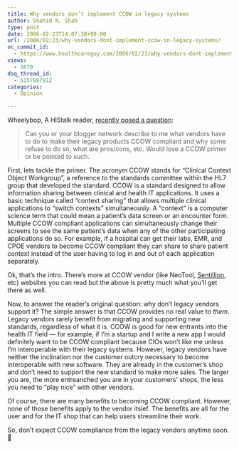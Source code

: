 ```yaml
---
title: Why vendors don’t implement CCOW in legacy systems
author: Shahid N. Shah
type: post
date: 2006-02-23T14:07:38+00:00
url: /2006/02/23/why-vendors-dont-implement-ccow-in-legacy-systems/
oc_commit_id:
  - https://www.healthcareguy.com/2006/02/23/why-vendors-dont-implement-ccow-in-legacy-systems/1478769007
views:
  - 5670
dsq_thread_id:
  - 5157887912
categories:
  - Opinion

---
```

Wheelybop, A HIStalk reader, [recently posed a question][1]:

> Can you or your blogger network describe to me what vendors have to do to make their legacy products CCOW compliant and why some refuse to do so, what are pros/cons, etc. Would love a CCOW primer or be pointed to such. 

First, lets tackle the primer. The acronym CCOW stands for &#8220;Clinical Context Object Workgroup&#8221;, a reference to the standards committee within the HL7 group that developed the standard. CCOW is a standard designed to allow information sharing between clinical and health IT applications. It uses a basic technique called &#8220;context sharing&#8221; that allows multiple clinical applications to &#8220;switch contexts&#8221; simultaneously. A &#8220;context&#8221; is a computer science term that could mean a patient&#8217;s data screen or an encounter form. Multiple CCOW compliant applications can simultaneously change their screens to see the same patient&#8217;s data when any of the other participating applications do so. For example, if a hospital can get their labs, EMR, and CPOE vendors to become CCOW compliant they can share to share patient context instead of the user having to log in and out of each application separately.

Ok, that&#8217;s the intro. There&#8217;s more at CCOW vendor (like NeoTool, [Sentillion][2], etc) websites you can read but the above is pretty much what you&#8217;ll get there as well.

Now, to answer the reader&#8217;s original question: why don&#8217;t legacy vendors support it? The simple answer is that CCOW provides no real value to _them_. Legacy vendors rarely benefit from migrating and supporting new standards, regardless of what it is. CCOW is good for new entrants into the health IT field &#8212; for example, if I&#8217;m a startup and I write a new app I would definitely want to be CCOW compliant because CIOs won&#8217;t like me unless I&#8217;m interoperable with their legacy systems. However, legacy vendors have neither the inclination nor the customer outcry necessary to become interoperable with new software. They are already in the customer&#8217;s shop and don&#8217;t need to support the new standard to make more sales. The larger you are, the more entreanched you are in your customers&#8217; shops, the less you need to &#8220;play nice&#8221; with other vendors.

Of course, there are many benefits to becoming CCOW compliant. However, none of those benefits apply to the vendor itslef. The benefits are all for the user and for the IT shop that can help users streamline their work.

So, don&#8217;t expect CCOW compliance from the legacy vendors anytime soon. 🙂

 [1]: http://histalk.blog-city.com/monday_morning_update_022006.htm
 [2]: http://www.sentillion.com/solutions/product.html